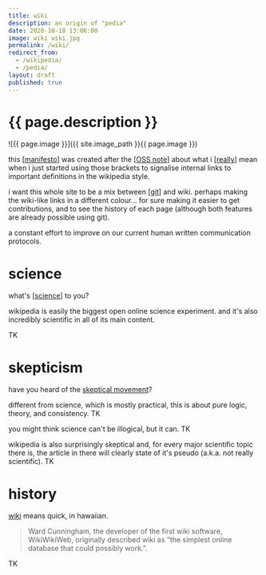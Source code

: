 ```yaml
---
title: wiki
description: an origin of "pedia"
date: 2020-10-18 13:06:00
image: wiki wiki.jpg
permalink: /wiki/
redirect_from:
  - /wikipedia/
  - /pedia/
layout: draft
published: true
---
```


# {{ page.description }}

![{{ page.image }}]({{ site.image_path }}{{ page.image }})

this [[manifesto](/mani)] was created after the [[OSS note](/oss)] about what i [[really](/reality)] mean when i just started using those brackets to signalise internal links to important definitions in the wikipedia style.

i want this whole site to be a mix between [[git](/git)] and wiki. perhaps making the wiki-like links in a different colour... for sure making it easier to get contributions, and to see the history of each page (although both features are already possible using git).

a constant effort to improve on our current human written communication protocols.

# science

what's [[science](/science)] to you?

wikipedia is easily the biggest open online science experiment. and it's also incredibly scientific in all of its main content.

TK

# skepticism

have you heard of the [skeptical movement](/skeptic)?

different from science, which is mostly practical, this is about pure logic, theory, and consistency. TK

you might think science can't be illogical, but it can. TK

wikipedia is also surprisingly skeptical and, for every major scientific topic there is, the article in there will clearly state of it's pseudo (a.k.a. not really scientific). TK

# history

[wiki](https://en.m.wikipedia.org/wiki/Wiki) means quick, in hawaiian.

> Ward Cunningham, the developer of the first wiki software, WikiWikiWeb, originally described wiki as "the simplest online database that could possibly work.".

TK
